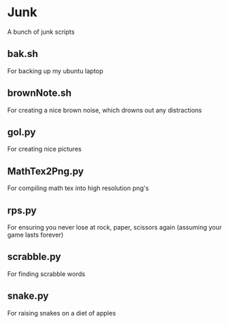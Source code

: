 Junk
====
A bunch of junk scripts

bak.sh
------
For backing up my ubuntu laptop

brownNote.sh
------------
For creating a nice brown noise, which drowns out any distractions

gol.py
------
For creating nice pictures

MathTex2Png.py
--------------
For compiling math tex into high resolution png's

rps.py
------
For ensuring you never lose at rock, paper, scissors again (assuming your game lasts forever)

scrabble.py
-----------
For finding scrabble words

snake.py
--------
For raising snakes on a diet of apples
